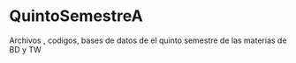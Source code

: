 # QuintoSemestreA
Archivos , codigos, bases de datos de el quinto semestre de las materias de BD y TW
